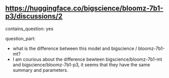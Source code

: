 ## https://huggingface.co/bigscience/bloomz-7b1-p3/discussions/2

contains_question: yes

question_part: 
- what is the difference between this model and bigscience / bloomz-7b1-mt?
- I am courious about the difference bewteen bigscience/bloomz-7b1-mt and bigscience/bloomz-7b1-p3, it seems that they have the same summary and parameters.